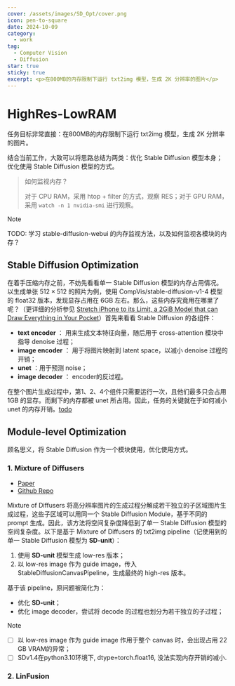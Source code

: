 ```yaml
---
cover: /assets/images/SD_Opt/cover.png
icon: pen-to-square
date: 2024-10-09
category:
  - work
tag:
  - Computer Vision
  - Diffusion
star: true
sticky: true
excerpt: <p>在800MB的内存限制下运行 txt2img 模型，生成 2K 分辨率的图片</p>
---
```


# HighRes-LowRAM

任务目标非常直接：在800MB的内存限制下运行 txt2img 模型，生成 2K 分辨率的图片。

结合当前工作，大致可以将思路总结为两类：优化 Stable Diffusion 模型本身；优化使用 Stable Diffusion 模型的方式。

> 如何监视内存？
>
> 对于 CPU RAM，采用 htop + filter 的方式，观察 RES；对于 GPU RAM，采用 `watch -n 1 nvidia-smi` 进行观察。

> [!note]
>
> TODO: 学习 stable-diffusion-webui 的内存监视方法，以及如何监视各模块的内存？

## Stable Diffusion Optimization

在着手压缩内存之前，不妨先看看单一 Stable Diffusion 模型的内存占用情况。以生成单张 $512 \times 512$ 的照片为例，使用 CompVis/stable-diffusion-v1-4 模型的 float32 版本，发现显存占用在 6GB 左右。那么，这些内存究竟用在哪里了呢？（更详细的分析参见 [Stretch iPhone to its Limit, a 2GiB Model that can Draw Everything in Your Pocket](https://liuliu.me/eyes/stretch-iphone-to-its-limit-a-2gib-model-that-can-draw-everything-in-your-pocket/)）首先来看看 Stable Diffusion 的各组件：

- **text encoder** ： 用来生成文本特征向量，随后用于 cross-attention 模块中指导 denoise 过程；
- **image encoder** ： 用于将图片映射到 latent space，以减小 denoise 过程的开销；
- **unet** ：用于预测 noise；
- **image decoder** ： encoder的反过程。

在整个图片生成过程中，第1、2、4个组件只需要运行一次，且他们最多只会占用 1GB 的显存。而剩下的内存都被 unet 所占用。因此，任务的关键就在于如何减小 unet 的内存开销。[todo](/posts/server/服务器生存指南.md)

## Module-level Optimization

顾名思义，将 Stable Diffusion 作为一个模块使用，优化使用方式。

### 1. Mixture of Diffusers

- <HopeIcon icon="archive"/> [Paper](https://arxiv.org/abs/2302.02412)
- <i class="fa-brands fa-github"></i> [Github Repo](https://github.com/albarji/mixture-of-diffusers)

Mixture of Diffusers 将高分辨率图片的生成过程分解成若干独立的子区域图片生成过程，这些子区域可以用同一个 Stable Diffusion Module，基于不同的 prompt 生成。因此，该方法将空间复杂度降低到了单一 Stable Diffusion 模型的空间复杂度。以下是基于 Mixture of Diffusers 的 txt2img pipeline（记使用到的单一 Stable Diffusion 模型为 **SD-unit**）：

1. 使用 **SD-unit** 模型生成 low-res 版本；
2. 以 low-res image 作为 guide image，传入 StableDiffusionCanvasPipeline，生成最终的 high-res 版本。

基于该 pipeline，原问题被简化为：

- 优化 **SD-unit**；
- 优化 image decoder，尝试将 decode 的过程也划分为若干独立的子过程；

> [!note]
>
> - [ ] 以 low-res image 作为 guide image 作用于整个 canvas 时，会出现占用 22 GB VRAM的异常；
> - [ ] SDv1.4在python3.10环境下, dtype=torch.float16, 没法实现内存开销的减小.



### 2. LinFusion

